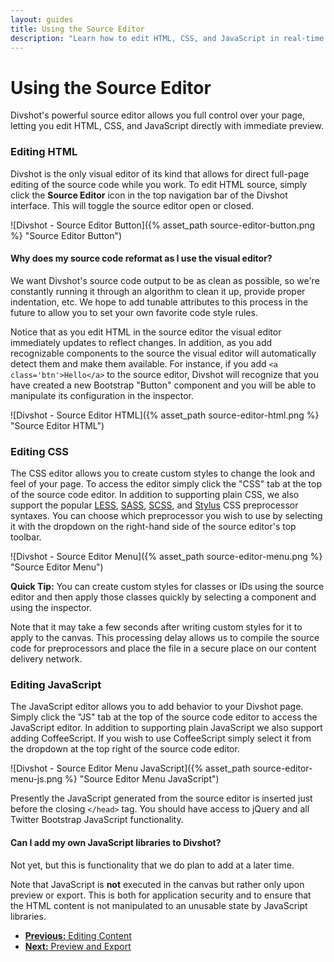 ```yaml
---
layout: guides
title: Using the Source Editor
description: "Learn how to edit HTML, CSS, and JavaScript in real-time with Divshot."
---
```


<h1 class='page-header'>Using the Source Editor</h1>

<p class='lead'>Divshot's powerful source editor allows you full control over your page, letting you edit HTML, CSS, and JavaScript directly with immediate preview.</p>

<h3 id='html'>Editing HTML</h3>

Divshot is the only visual editor of its kind that allows for direct full-page editing of the source code while you work. To edit HTML source, simply click the **Source Editor** icon in the top navigation bar of the Divshot interface. This will toggle the source editor open or closed.

![Divshot - Source Editor Button]({% asset_path source-editor-button.png %} "Source Editor Button")

<div class='alert alert-info alert-question'>
  <h4>Why does my source code reformat as I use the visual editor?</h4>
  <p>We want Divshot's source code output to be as clean as possible, so we're constantly running it through an algorithm to clean it up, provide proper indentation, etc. We hope to add tunable attributes to this process in the future to allow you to set your own favorite code style rules.</p>
</div>

Notice that as you edit HTML in the source editor the visual editor immediately updates to reflect changes. In addition, as you add recognizable components to the source the visual editor will automatically detect them and make them available. For instance, if you add `<a class='btn'>Hello</a>` to the source editor, Divshot will recognize that you have created a new Bootstrap "Button" component and you will be able to manipulate its configuration in the inspector.

![Divshot - Source Editor HTML]({% asset_path source-editor-html.png %} "Source Editor HTML")

<h3 id='css'>Editing CSS</h3>

The CSS editor allows you to create custom styles to change the look and feel of your page. To access the editor simply click the "CSS" tab at the top of the source code editor. In addition to supporting plain CSS, we also support the popular [LESS](), [SASS](), [SCSS](), and [Stylus]() CSS preprocessor syntaxes. You can choose which preprocessor you wish to use by selecting it with the dropdown on the right-hand side of the source editor's top toolbar.

![Divshot - Source Editor Menu]({% asset_path source-editor-menu.png %} "Source Editor Menu")

<div class='alert alert-success'><b>Quick Tip:</b> You can create custom styles for classes or IDs using the source editor and then apply those classes quickly by selecting a component and using the inspector.</div>

Note that it may take a few seconds after writing custom styles for it to apply to the canvas. This processing delay allows us to compile the source code for preprocessors and place the file in a secure place on our content delivery network.

<h3 id='js'>Editing JavaScript</h3>

The JavaScript editor allows you to add behavior to your Divshot page. Simply click the "JS" tab at the top of the source code editor to access the JavaScript editor. In addition to supporting plain JavaScript we also support adding CoffeeScript. If you wish to use CoffeeScript simply select it from the dropdown at the top right of the source code editor.

![Divshot - Source Editor Menu JavaScript]({% asset_path source-editor-menu-js.png %} "Source Editor Menu JavaScript")

Presently the JavaScript generated from the source editor is inserted just before the closing `</head>` tag. You should have access to jQuery and all Twitter Bootstrap JavaScript functionality.

<div class='alert alert-info alert-question'>
  <h4>Can I add my own JavaScript libraries to Divshot?</h4>
  <p>Not yet, but this is functionality that we do plan to add at a later time.</p>
</div>

Note that JavaScript is **not** executed in the canvas but rather only upon preview or export. This is both for application security and to ensure that the HTML content is not manipulated to an unusable state by JavaScript libraries.

<ul class="pager">
  <li><a href="/guides/content.html"><b>Previous:</b> Editing Content</a</li>
  <li><a href="/guides/export.html"><b>Next:</b> Preview and Export</a</li>
</ul>
